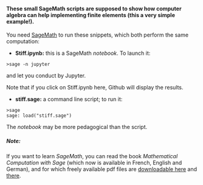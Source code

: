#### These small SageMath scripts are supposed to show how computer algebra can help implementing finite elements (this a very simple example!). 

You need [SageMath](http://www.sagemath.org/) to run these snippets,
which both perform the same computation:

* **Stiff.ipynb:** this is a SageMath _notebook_. To launch it:
```
>sage -n jupyter
```
and let you conduct by Jupyter. 

Note that if you click on Stiff.ipynb here,
Github will display the results.

* **stiff.sage:** a command line script; to run it:
```
>sage
sage: load("stiff.sage")
```


The _notebook_ may be more pedagogical than the script.

##### Note: ####
If you want to learn _SageMath_, you can read the book _Mathematical Computation
with Sage_ (which now is available in French, English and German), and
for which freely available pdf files are [downloadable 
here](https://members.loria.fr/PZimmermann/sagebook/english.html) and [there](http://sagebook.gforge.inria.fr/).
